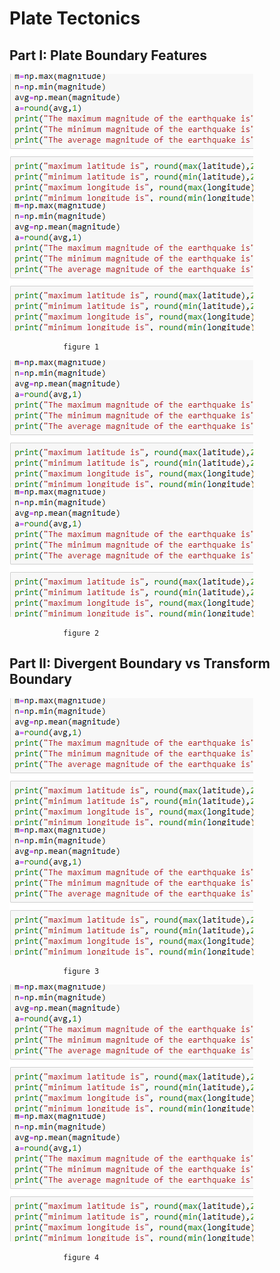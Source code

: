 # Plate Tectonics



## Part I: Plate Boundary Features
![](test_pic.PNG)
![](test_pic.PNG)

                figure 1
        
        
![](test_pic.PNG)
![](test_pic.PNG)

                figure 2


## Part II: Divergent Boundary vs Transform Boundary
![](test_pic.PNG)
![](test_pic.PNG)

                figure 3
        
        
        
![](test_pic.PNG)
![](test_pic.PNG)

                figure 4



